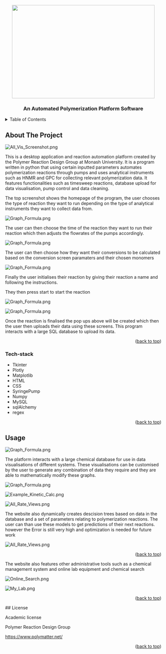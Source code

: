 <!-- Improved compatibility of back to top link: See: https://github.com/othneildrew/Best-README-Template/pull/73 -->

<a name="readme-top"></a>

<p align="center">
  <img width="460" height="300" src="https://github.com/miladNemati-1/tkinter-prd-app/blob/main/images/prd-400.jpeg?raw=true">
</p>

  <h3 align="center">An Automated Polymerization Platform Software</h3>
 
<!-- TABLE OF CONTENTS -->
<details>
  <summary>Table of Contents</summary>
  <ol>
    <li>
      <a href="#about-the-project">About The Project</a>
      <ul>
        <li><a href="#Tech-stack">Tech Stack</a></li>
      </ul>
    </li>
    <li><a href="#usage">Usage</a></li>
  </ol>
</details>

<!-- ABOUT THE PROJECT -->

## About The Project

![All_Vis_Screenshot.png](https://github.com/miladNemati-1/tkinter-prd-app/blob/main/images/Welcome_Screen.jpeg?raw=true)

This is a desktop application and reaction automation platform created by the Polymer Reaction Design Group at Monash University. It is a program written in python that using certain inputted parameters automates polymerization reactions through pumps and uses analytical instruments such as HNMR and GPC for collecting relevant polymerization data. It features functionalities such as timesweep reactions, database upload for data visualisation, pump control and data cleaning.

The top screenshot shows the homepage of the program, the user chooses the type of reaction they want to run depending on the type of analytical instruments they want to collect data from.

![Graph_Formula.png](https://github.com/miladNemati-1/django_prd_website/blob/main/images/Monomer_Visualisations_Homepage.png?raw=true)

The user can then choose the time of the reaction they want to run their reaction which then adjusts the flowrates of the pumps accordingly.

![Graph_Formula.png](https://github.com/miladNemati-1/django_prd_website/blob/main/images/Monomer_Visualisations_Homepage.png?raw=true)

The user can then choose how they want their conversions to be calculated based on the conversion screen paramaters and their chosen monomers

![Graph_Formula.png](https://github.com/miladNemati-1/django_prd_website/blob/main/images/Monomer_Visualisations_Homepage.png?raw=true)

Finally the user initialises their reaction by giving their reaction a name and following the instructions.

They then press start to start the reaction

![Graph_Formula.png](https://github.com/miladNemati-1/django_prd_website/blob/main/images/Monomer_Visualisations_Homepage.png?raw=true)

![Graph_Formula.png](https://github.com/miladNemati-1/django_prd_website/blob/main/images/Monomer_Visualisations_Homepage.png?raw=true)

Once the reaction is finalised the pop ups above will be created which then the user then uploads their data using these screens. This program interacts with a large SQL database to upload its data.

<p align="right">(<a href="#readme-top">back to top</a>)</p>

### Tech-stack

- Tkinter
- Plotly
- Matplotlib
- HTML
- CSS
- SyringePump
- Numpy
- MySQL
- sqlAlchemy
- regex

<p align="right">(<a href="#readme-top">back to top</a>)</p>

## Usage

![Graph_Formula.png](https://github.com/miladNemati-1/django_prd_website/blob/main/images/Monomer_Visualisations_Homepage.png?raw=true)

The platform interacts with a large chemical database for use in data visualisations of different systems. These visualisations can be customised by the user to generate any combination of data they require and they are able to mathematically modify these graphs.

![Graph_Formula.png](https://github.com/miladNemati-1/django_prd_website/blob/main/images/Graph_Formula.png?raw=true)

![Example_Kinetic_Calc.png](https://github.com/miladNemati-1/django_prd_website/blob/main/images/Example_Kinetic_Calc.png?raw=true)

![All_Rate_Views.png](https://github.com/miladNemati-1/django_prd_website/blob/main/images/All_rate_views.png?raw=true)

The website also dynamically creates descision trees based on data in the database and a set of parameters relating to polymerization reactions. The user can than use these models to get predictions of their next reactions. however the Error is still very high and optimization is needed for future work

![All_Rate_Views.png](https://github.com/miladNemati-1/django_prd_website/blob/main/images/Models_Input.png?raw=true)

<p align="right">(<a href="#readme-top">back to top</a>)</p>

The website also features other administrative tools such as a chemical management system and online lab equipment and chemical search

![Online_Search.png](https://github.com/miladNemati-1/django_prd_website/blob/main/images/Online_Search.png?raw=true)

![My_Lab.png](https://github.com/miladNemati-1/django_prd_website/blob/main/images/My_Lab.png?raw=true)

<p align="right">(<a href="#readme-top">back to top</a>)</p>
## License

Academic license

Polymer Reaction Design Group

https://www.polymatter.net/

<p align="right">(<a href="#readme-top">back to top</a>)</p>
